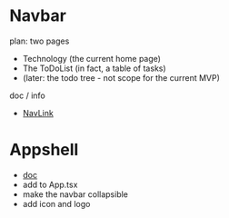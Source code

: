 # Navbar

plan: two pages
  * Technology (the current home page)
  * The ToDoList (in fact, a table of tasks)
  * (later: the todo tree - not scope for the current MVP)

doc / info
  * [NavLink](https://mantine.dev/core/nav-link/)

# Appshell

* [doc](https://mantine.dev/core/app-shell/)
* add to App.tsx
* make the navbar collapsible
* add icon and logo